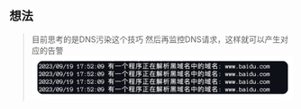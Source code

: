 ## 想法
> 目前思考的是DNS污染这个技巧
> 然后再监控DNS请求，这样就可以产生对应的告警
![](https://github.com/pyroxenites/BlueTools/blob/main/DomainBlocking/results.png?raw=true)
